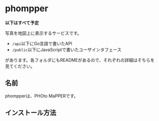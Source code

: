 # phompper

**以下はすべて予定**

写真を地図上に表示するサービスです。

- `/api`以下にGo言語で書いたAPI
- `/public`以下にJavaScriptで書いたユーザインタフェース

があります。各フォルダにもREADMEがあるので、それぞれの詳細はそちらを見てください。

## 名前
phompperは、PHOto MaPPERです。

## インストール方法